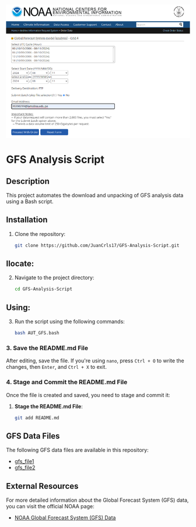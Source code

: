 ![GFS Example](image/gfs_screenshot.png)


# GFS Analysis Script

## Description
This project automates the download and unpacking of GFS analysis data using a Bash script.

## Installation
1. Clone the repository:
   ```bash
   git clone https://github.com/JuanCrls17/GFS-Analysis-Script.git


## Ilocate:
2. Navigate to the project directory:
   ```bash
   cd GFS-Analysis-Script

## Using:
3. Run the script using the following commands:
   ```bash
   bash AUT_GFS.bash
### 3. **Save the README.md File**

After editing, save the file. If you're using `nano`, press `Ctrl + O` to write the changes, then `Enter`, and `Ctrl + X` to exit.

### 4. **Stage and Commit the README.md File**

Once the file is created and saved, you need to stage and commit it:

1. **Stage the README.md File**:
   ```bash
   git add README.md

## GFS Data Files

The following GFS data files are available in this repository:

- [gfs_file1](GFS_data/gfs_file1)
- [gfs_file2](GFS_data/gfs_file2)

## External Resources

For more detailed information about the Global Forecast System (GFS) data, you can visit the official NOAA page:

- [NOAA Global Forecast System (GFS) Data](https://www.ncei.noaa.gov/products/weather-climate-models/global-forecast)


